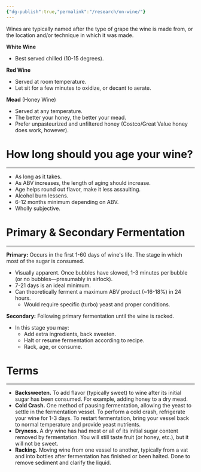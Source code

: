 ```yaml
---
{"dg-publish":true,"permalink":"/research/on-wine/"}
---
```


Wines are typically named after the type of grape the wine is made from, or the location and/or technique in which it was made.

**White Wine**
- Best served chilled (10-15 degrees).

**Red Wine**
- Served at room temperature.
- Let sit for a few minutes to oxidize, or decant to aerate.

**Mead** (Honey Wine)
- Served at any temperature.
- The better your honey, the better your mead.
- Prefer unpasteurized and unfiltered honey (Costco/Great Value honey does work, however).
# How long should you age your wine?
---
- As long as it takes.
- As ABV increases, the length of aging should increase.
- Age helps round out flavor, make it less assaulting.
- Alcohol burn lessens.
- 6-12 months minimum depending on ABV.
- Wholly subjective.
# Primary & Secondary Fermentation
---
**Primary:** Occurs in the first 1-60 days of wine's life. The stage in which most of the sugar is consumed.
- Visually apparent. Once bubbles have slowed, 1-3 minutes per bubble (or no bubbles—presumably in airlock).
- 7-21 days is an ideal minimum.
- Can theoretically ferment a maximum ABV product (~16-18%) in 24 hours.
	- Would require specific (turbo) yeast and proper conditions.

**Secondary:** Following primary fermentation until the wine is racked.
- In this stage you may:
	- Add extra ingredients, back sweeten.
	- Halt or resume fermentation according to recipe.
	- Rack, age, or consume.
# Terms
---
- **Backsweeten.** To add flavor (typically sweet) to wine after its initial sugar has been consumed. For example, adding honey to a dry mead.
- **Cold Crash.** One method of pausing fermentation, allowing the yeast to settle in the fermentation vessel. To perform a cold crash, refrigerate your wine for 1-3 days. To restart fermentation, bring your vessel back to normal temperature and provide yeast nutrients.
- **Dryness.** A dry wine has had most or all of its initial sugar content removed by fermentation. You will still taste fruit (or honey, etc.), but it will not be sweet.
- **Racking.** Moving wine from one vessel to another, typically from a vat and into bottles after fermentation has finished or been halted. Done to remove sediment and clarify the liquid.
